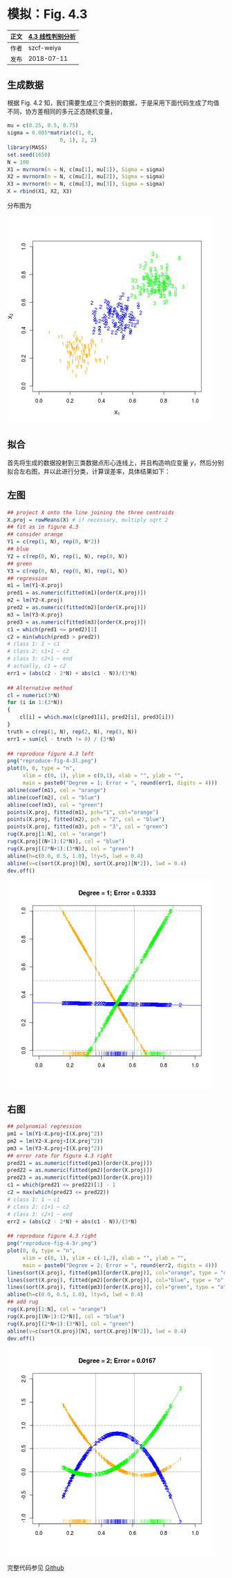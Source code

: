 # 模拟：Fig. 4.3

| 正文 | [4.3 线性判别分析](../../04-Linear-Methods-for-Classification/4.2-Linear-Regression-of-an-Indicator-Matrix/index.html) |
| ---- | ---------------------------------------- |
| 作者   | szcf-weiya                               |
| 发布 | 2018-07-11 |

## 生成数据

根据 Fig. 4.2 知，我们需要生成三个类别的数据，于是采用下面代码生成了均值不同，协方差相同的多元正态随机变量，

```r
mu = c(0.25, 0.5, 0.75)
sigma = 0.005*matrix(c(1, 0,
                 0, 1), 2, 2)
library(MASS)
set.seed(1650)
N = 100
X1 = mvrnorm(n = N, c(mu[1], mu[1]), Sigma = sigma)
X2 = mvrnorm(n = N, c(mu[2], mu[2]), Sigma = sigma)
X3 = mvrnorm(n = N, c(mu[3], mu[3]), Sigma = sigma)
X = rbind(X1, X2, X3)
```

分布图为

![](reproduce-fig-4-2.png)

## 拟合

首先将生成的数据投射到三类数据点形心连线上，并且构造响应变量 $y$，然后分别拟合左右图，并以此进行分类，计算误差率，具体结果如下：

## 左图

```r
## project X onto the line joining the three centroids
X.proj = rowMeans(X) # if necessary, multiply sqrt 2
## fit as in figure 4.3
## consider orange
Y1 = c(rep(1, N), rep(0, N*2))
## blue
Y2 = c(rep(0, N), rep(1, N), rep(0, N))
## green
Y3 = c(rep(0, N), rep(0, N), rep(1, N))
## regression
m1 = lm(Y1~X.proj)
pred1 = as.numeric(fitted(m1)[order(X.proj)])
m2 = lm(Y2~X.proj)
pred2 = as.numeric(fitted(m2)[order(X.proj)])
m3 = lm(Y3~X.proj)
pred3 = as.numeric(fitted(m3)[order(X.proj)])
c1 = which(pred1 <= pred2)[1] 
c2 = min(which(pred3 > pred2)) 
# class 1: 1 ~ c1
# class 2: c1+1 ~ c2
# class 3: c2+1 ~ end
# actually, c1 = c2
err1 = (abs(c2 - 2*N) + abs(c1 - N))/(3*N)

## Alternative method
cl = numeric(3*N)
for (i in 1:(3*N))
{
    cl[i] = which.max(c(pred1[i], pred2[i], pred3[i]))
}
truth = c(rep(1, N), rep(2, N), rep(3, N))
err1 = sum(cl - truth != 0) / (3*N)

## reproduce figure 4.3 left
png("reproduce-fig-4-3l.png")
plot(0, 0, type = "n", 
     xlim = c(0, 1), ylim = c(0,1), xlab = "", ylab = "",
     main = paste0("Degree = 1; Error = ", round(err1, digits = 4)))
abline(coef(m1), col = "orange")
abline(coef(m2), col = "blue")
abline(coef(m3), col = "green")
points(X.proj, fitted(m1), pch="1", col="orange")
points(X.proj, fitted(m2), pch = "2", col = "blue")
points(X.proj, fitted(m3), pch = "3", col = "green")
rug(X.proj[1:N], col = "orange")
rug(X.proj[(N+1):(2*N)], col = "blue")
rug(X.proj[(2*N+1):(3*N)], col = "green")
abline(h=c(0.0, 0.5, 1.0), lty=5, lwd = 0.4)
abline(v=c(sort(X.proj)[N], sort(X.proj)[N*2]), lwd = 0.4)
dev.off()
```

![](reproduce-fig-4-3l.png)

## 右图

```r
## polynomial regression
pm1 = lm(Y1~X.proj+I(X.proj^2))
pm2 = lm(Y2~X.proj+I(X.proj^2))
pm3 = lm(Y3~X.proj+I(X.proj^2))
## error rate for figure 4.3 right
pred21 = as.numeric(fitted(pm1)[order(X.proj)])
pred22 = as.numeric(fitted(pm2)[order(X.proj)])
pred23 = as.numeric(fitted(pm3)[order(X.proj)])
c1 = which(pred21 <= pred22)[1] - 1
c2 = max(which(pred23 <= pred22)) 
# class 1: 1 ~ c1
# class 2: c1+1 ~ c2
# class 3: c2+1 ~ end
err2 = (abs(c2 - 2*N) + abs(c1 - N))/(3*N)

## reproduce figure 4.3 right
png("reproduce-fig-4-3r.png")
plot(0, 0, type = "n", 
     xlim = c(0, 1), ylim = c(-1,2), xlab = "", ylab = "",
     main = paste0("Degree = 2; Error = ", round(err2, digits = 4)))
lines(sort(X.proj), fitted(pm1)[order(X.proj)], col="orange", type = "o", pch = "1")
lines(sort(X.proj), fitted(pm2)[order(X.proj)], col="blue", type = "o", pch = "2")
lines(sort(X.proj), fitted(pm3)[order(X.proj)], col="green", type = "o", pch = "3")
abline(h=c(0.0, 0.5, 1.0), lty=5, lwd = 0.4)
## add rug
rug(X.proj[1:N], col = "orange")
rug(X.proj[(N+1):(2*N)], col = "blue")
rug(X.proj[(2*N+1):(3*N)], col = "green")
abline(v=c(sort(X.proj)[N], sort(X.proj)[N*2]), lwd = 0.4)
dev.off()
```

![](reproduce-fig-4-3r.png)

完整代码参见 [Github](https://github.com/szcf-weiya/ESL-CN/tree/master/docs/notes/LDA/sim-fig-4-2.R)

